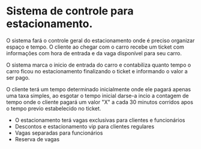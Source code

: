 # Sistema de controle para estacionamento.

O sistema fará o controle geral do estacionamento onde é preciso organizar espaço e tempo.  O cliente ao chegar com o carro recebe um ticket com informações com hora de entrada e da vaga disponível para seu carro.

O sistema marca o inicio de entrada do carro e contabiliza quanto tempo o carro ficou no estacionamento finalizando o ticket e informando o valor a ser pago.

O cliente terá um tempo determinado inicialmente onde ele pagará apenas uma taxa simples, ao esgotar o tempo inicial  darse-a incio a contagem de tempo onde o cliente pagará um valor "X" a cada 30 minutos corridos apos o tempo previo estabelecido no ticket.

* O estacionamento terá vagas exclusivas para clientes e funcionários
* Descontos e estacionamento vip para clientes regulares
* Vagas separadas para funcionários
* Reserva de vagas
